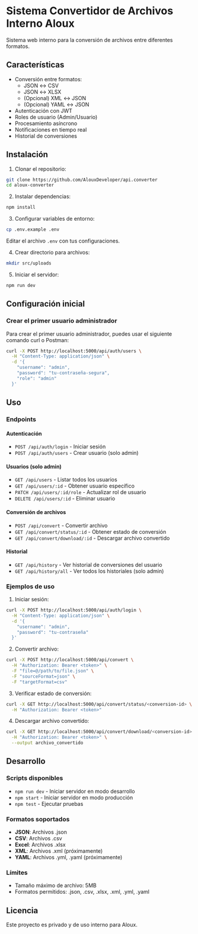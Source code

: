 # Sistema Convertidor de Archivos Interno Aloux

Sistema web interno para la conversión de archivos entre diferentes formatos.

## Características

- Conversión entre formatos:
  - JSON ↔ CSV
  - JSON ↔ XLSX
  - (Opcional) XML ↔ JSON
  - (Opcional) YAML ↔ JSON
- Autenticación con JWT
- Roles de usuario (Admin/Usuario)
- Procesamiento asíncrono
- Notificaciones en tiempo real
- Historial de conversiones


## Instalación

1. Clonar el repositorio:
```bash
git clone https://github.com/AlouxDeveloper/api.converter
cd aloux-converter
```

2. Instalar dependencias:
```bash
npm install
```

3. Configurar variables de entorno:
```bash
cp .env.example .env
```
Editar el archivo `.env` con tus configuraciones.

4. Crear directorio para archivos:
```bash
mkdir src/uploads
```

5. Iniciar el servidor:
```bash
npm run dev
```

## Configuración inicial

### Crear el primer usuario administrador

Para crear el primer usuario administrador, puedes usar el siguiente comando curl o Postman:

```bash
curl -X POST http://localhost:5000/api/auth/users \
  -H "Content-Type: application/json" \
  -d '{
    "username": "admin",
    "password": "tu-contraseña-segura",
    "role": "admin"
  }'
```

## Uso

### Endpoints

#### Autenticación
- `POST /api/auth/login` - Iniciar sesión
- `POST /api/auth/users` - Crear usuario (solo admin)

#### Usuarios (solo admin)
- `GET /api/users` - Listar todos los usuarios
- `GET /api/users/:id` - Obtener usuario específico
- `PATCH /api/users/:id/role` - Actualizar rol de usuario
- `DELETE /api/users/:id` - Eliminar usuario

#### Conversión de archivos
- `POST /api/convert` - Convertir archivo
- `GET /api/convert/status/:id` - Obtener estado de conversión
- `GET /api/convert/download/:id` - Descargar archivo convertido

#### Historial
- `GET /api/history` - Ver historial de conversiones del usuario
- `GET /api/history/all` - Ver todos los historiales (solo admin)

### Ejemplos de uso

1. Iniciar sesión:
```bash
curl -X POST http://localhost:5000/api/auth/login \
  -H "Content-Type: application/json" \
  -d '{
    "username": "admin",
    "password": "tu-contraseña"
  }'
```

2. Convertir archivo:
```bash
curl -X POST http://localhost:5000/api/convert \
  -H "Authorization: Bearer <token>" \
  -F "file=@/path/to/file.json" \
  -F "sourceFormat=json" \
  -F "targetFormat=csv"
```

3. Verificar estado de conversión:
```bash
curl -X GET http://localhost:5000/api/convert/status/<conversion-id> \
  -H "Authorization: Bearer <token>"
```

4. Descargar archivo convertido:
```bash
curl -X GET http://localhost:5000/api/convert/download/<conversion-id> \
  -H "Authorization: Bearer <token>" \
  --output archivo_convertido
```

## Desarrollo

### Scripts disponibles

- `npm run dev` - Iniciar servidor en modo desarrollo
- `npm start` - Iniciar servidor en modo producción
- `npm test` - Ejecutar pruebas

### Formatos soportados

- **JSON**: Archivos .json
- **CSV**: Archivos .csv
- **Excel**: Archivos .xlsx
- **XML**: Archivos .xml (próximamente)
- **YAML**: Archivos .yml, .yaml (próximamente)

### Límites
- Tamaño máximo de archivo: 5MB
- Formatos permitidos: .json, .csv, .xlsx, .xml, .yml, .yaml

## Licencia

Este proyecto es privado y de uso interno para Aloux. 
